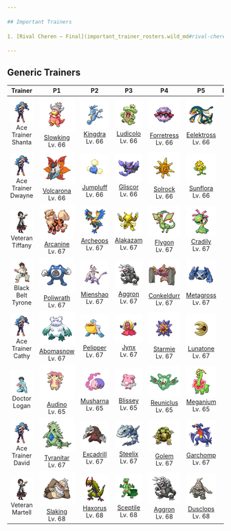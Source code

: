 ```yaml
---

## Important Trainers

1. [Rival Cheren – Final](important_trainer_rosters.wild_md#rival-cheren-final)

---
```


## Generic Trainers</h3>

| Trainer | P1 | P2 | P3 | P4 | P5 | P6 |
|:-------:|:--:|:--:|:--:|:--:|:--:|:--:|
| ![Ace Trainer Shanta](../../assets/trainers/ace_trainer.png)<br>Ace Trainer Shanta | ![Slowking](../../assets/sprites/slowking/front.png)<br>[Slowking](../../pokemon/slowking.wild_md/)<br>Lv. 66 | ![Kingdra](../../assets/sprites/kingdra/front.png)<br>[Kingdra](../../pokemon/kingdra.wild_md/)<br>Lv. 66 | ![Ludicolo](../../assets/sprites/ludicolo/front.png)<br>[Ludicolo](../../pokemon/ludicolo.wild_md/)<br>Lv. 66 | ![Forretress](../../assets/sprites/forretress/front.png)<br>[Forretress](../../pokemon/forretress.wild_md/)<br>Lv. 66 | ![Eelektross](../../assets/sprites/eelektross/front.png)<br>[Eelektross](../../pokemon/eelektross.wild_md/)<br>Lv. 66 |
| ![Ace Trainer Dwayne](../../assets/trainers/ace_trainer.png)<br>Ace Trainer Dwayne | ![Volcarona](../../assets/sprites/volcarona/front.png)<br>[Volcarona](../../pokemon/volcarona.wild_md/)<br>Lv. 66 | ![Jumpluff](../../assets/sprites/jumpluff/front.png)<br>[Jumpluff](../../pokemon/jumpluff.wild_md/)<br>Lv. 66 | ![Gliscor](../../assets/sprites/gliscor/front.png)<br>[Gliscor](../../pokemon/gliscor.wild_md/)<br>Lv. 66 | ![Solrock](../../assets/sprites/solrock/front.png)<br>[Solrock](../../pokemon/solrock.wild_md/)<br>Lv. 66 | ![Sunflora](../../assets/sprites/sunflora/front.png)<br>[Sunflora](../../pokemon/sunflora.wild_md/)<br>Lv. 66 |
| ![Veteran Tiffany](../../assets/trainers/veteran.png)<br>Veteran Tiffany | ![Arcanine](../../assets/sprites/arcanine/front.png)<br>[Arcanine](../../pokemon/arcanine.wild_md/)<br>Lv. 67 | ![Archeops](../../assets/sprites/archeops/front.png)<br>[Archeops](../../pokemon/archeops.wild_md/)<br>Lv. 67 | ![Alakazam](../../assets/sprites/alakazam/front.png)<br>[Alakazam](../../pokemon/alakazam.wild_md/)<br>Lv. 67 | ![Flygon](../../assets/sprites/flygon/front.png)<br>[Flygon](../../pokemon/flygon.wild_md/)<br>Lv. 67 | ![Cradily](../../assets/sprites/cradily/front.png)<br>[Cradily](../../pokemon/cradily.wild_md/)<br>Lv. 67 |
| ![Black Belt Tyrone](../../assets/trainers/black_belt.png)<br>Black Belt Tyrone | ![Poliwrath](../../assets/sprites/poliwrath/front.png)<br>[Poliwrath](../../pokemon/poliwrath.wild_md/)<br>Lv. 67 | ![Mienshao](../../assets/sprites/mienshao/front.png)<br>[Mienshao](../../pokemon/mienshao.wild_md/)<br>Lv. 67 | ![Aggron](../../assets/sprites/aggron/front.png)<br>[Aggron](../../pokemon/aggron.wild_md/)<br>Lv. 67 | ![Conkeldurr](../../assets/sprites/conkeldurr/front.png)<br>[Conkeldurr](../../pokemon/conkeldurr.wild_md/)<br>Lv. 67 | ![Metagross](../../assets/sprites/metagross/front.png)<br>[Metagross](../../pokemon/metagross.wild_md/)<br>Lv. 67 |
| ![Ace Trainer Cathy](../../assets/trainers/ace_trainer.png)<br>Ace Trainer Cathy | ![Abomasnow](../../assets/sprites/abomasnow/front.png)<br>[Abomasnow](../../pokemon/abomasnow.wild_md/)<br>Lv. 67 | ![Pelipper](../../assets/sprites/pelipper/front.png)<br>[Pelipper](../../pokemon/pelipper.wild_md/)<br>Lv. 67 | ![Jynx](../../assets/sprites/jynx/front.png)<br>[Jynx](../../pokemon/jynx.wild_md/)<br>Lv. 67 | ![Starmie](../../assets/sprites/starmie/front.png)<br>[Starmie](../../pokemon/starmie.wild_md/)<br>Lv. 67 | ![Lunatone](../../assets/sprites/lunatone/front.png)<br>[Lunatone](../../pokemon/lunatone.wild_md/)<br>Lv. 67 |
| ![Doctor Logan](../../assets/trainers/doctor.png)<br>Doctor Logan | ![Audino](../../assets/sprites/audino/front.png)<br>[Audino](../../pokemon/audino.wild_md/)<br>Lv. 65 | ![Musharna](../../assets/sprites/musharna/front.png)<br>[Musharna](../../pokemon/musharna.wild_md/)<br>Lv. 65 | ![Blissey](../../assets/sprites/blissey/front.png)<br>[Blissey](../../pokemon/blissey.wild_md/)<br>Lv. 65 | ![Reuniclus](../../assets/sprites/reuniclus/front.png)<br>[Reuniclus](../../pokemon/reuniclus.wild_md/)<br>Lv. 65 | ![Meganium](../../assets/sprites/meganium/front.png)<br>[Meganium](../../pokemon/meganium.wild_md/)<br>Lv. 65 |
| ![Ace Trainer David](../../assets/trainers/ace_trainer.png)<br>Ace Trainer David | ![Tyranitar](../../assets/sprites/tyranitar/front.png)<br>[Tyranitar](../../pokemon/tyranitar.wild_md/)<br>Lv. 67 | ![Excadrill](../../assets/sprites/excadrill/front.png)<br>[Excadrill](../../pokemon/excadrill.wild_md/)<br>Lv. 67 | ![Steelix](../../assets/sprites/steelix/front.png)<br>[Steelix](../../pokemon/steelix.wild_md/)<br>Lv. 67 | ![Golem](../../assets/sprites/golem/front.png)<br>[Golem](../../pokemon/golem.wild_md/)<br>Lv. 67 | ![Garchomp](../../assets/sprites/garchomp/front.png)<br>[Garchomp](../../pokemon/garchomp.wild_md/)<br>Lv. 67 |
| ![Veteran Martell](../../assets/trainers/veteran.png)<br>Veteran Martell | ![Slaking](../../assets/sprites/slaking/front.png)<br>[Slaking](../../pokemon/slaking.wild_md/)<br>Lv. 68 | ![Haxorus](../../assets/sprites/haxorus/front.png)<br>[Haxorus](../../pokemon/haxorus.wild_md/)<br>Lv. 68 | ![Sceptile](../../assets/sprites/sceptile/front.png)<br>[Sceptile](../../pokemon/sceptile.wild_md/)<br>Lv. 68 | ![Aggron](../../assets/sprites/aggron/front.png)<br>[Aggron](../../pokemon/aggron.wild_md/)<br>Lv. 68 | ![Dusclops](../../assets/sprites/dusclops/front.png)<br>[Dusclops](../../pokemon/dusclops.wild_md/)<br>Lv. 68 |

